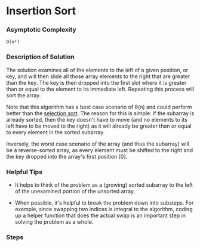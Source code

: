 # Insertion Sort

### Asymptotic Complexity

    O(n²)

### Description of Solution

The solution examines all of the elements to the left of a given position, or key, and will then slide all those array elements to the right that are greater than the key. The key is then dropped into the first slot where it is greater than or equal to the element to its immediate left. Repeating this process will sort the array.

Note that this algorithm has a best case scenario of θ(n) and could perform better than the [selection sort]. The reason for this is simple: if the subarray is already sorted, then the key doesn't have to move (and no elements to its left have to be moved to the right) as it will already be greater than or equal to every element in the sorted subarray.

Inversely, the worst case scenario of the array (and thus the subarray) will be a reverse-sorted array, as every element must be shifted to the right and the key dropped into the array's first position [0].

### Helpful Tips

- It helps to think of the problem as a (growing) sorted subarray to the left of the unexamined portion of the unsorted array.

- When possible, it's helpful to break the problem down into substeps. For example, since swapping two indices is integral to the algorithm, coding up a helper function that does the actual swap is an important step in solving the problem as a whole.

### Steps

[selection sort]:/sort/selection

